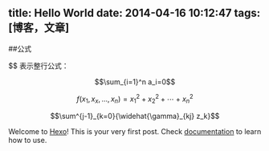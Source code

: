 title: Hello World
date: 2014-04-16 10:12:47
tags: [博客，文章]
---

##公式

$$ 表示整行公式：

$$\sum_{i=1}^n a_i=0$$

$$f(x_1,x_x,\ldots,x_n) = x_1^2 + x_2^2 + \cdots + x_n^2 $$

$$\sum^{j-1}_{k=0}{\widehat{\gamma}_{kj} z_k}$$

Welcome to [Hexo](http://zespia.tw/hexo)! This is your very first post. Check [documentation](http://zespia.tw/hexo/docs) to learn how to use.